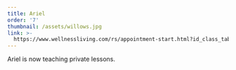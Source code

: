 ```yaml
---
title: Ariel
order: '7'
thumbnail: /assets/willows.jpg
link: >-
  https://www.wellnessliving.com/rs/appointment-start.html?id_class_tab=3&k_business=248418&k_class_tab=17422&k_service=108261
---
```

Ariel is now teaching private lessons.
